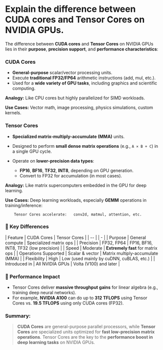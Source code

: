 # Explain the difference between CUDA cores and Tensor Cores on NVIDIA GPUs.

The difference between **CUDA cores** and **Tensor Cores** on NVIDIA GPUs lies in their **purpose**, **precision support**, and **performance characteristics**:

### CUDA Cores

- **General-purpose** scalar/vector processing units.
- Execute **traditional FP32/FP64** arithmetic instructions (add, mul, etc.).
- Used for a **wide variety of GPU tasks**, including graphics and scientific computing.

**Analogy:** Like CPU cores but highly parallelized for SIMD workloads.

**Use Cases:** Vector math, image processing, physics simulations, custom kernels.

### Tensor Cores

- **Specialized matrix-multiply-accumulate (MMA)** units.
- Designed to perform **small dense matrix operations** (e.g., `A × B + C`) in a single GPU cycle.
- Operate on **lower-precision data types**:

  - **FP16**, **BF16**, **TF32**, **INT8**, depending on GPU generation.
  - Convert to FP32 for accumulation (in most cases).

**Analogy:** Like matrix supercomputers embedded in the GPU for deep learning.

**Use Cases:** Deep learning workloads, especially **GEMM** operations in training/inference:

```text
    Tensor Cores accelerate:   conv2d, matmul, attention, etc.
```

### 🔧 Key Differences

| Feature | CUDA Cores | Tensor Cores |
| -- | | - |
| Purpose | General compute | Specialized matrix ops |
| Precision | FP32, FP64 | FP16, BF16, INT8, TF32 (low precision) |
| Speed | Moderate | **Extremely fast** for matrix ops |
| Operations Supported | Scalar & vector | Matrix multiply-accumulate (MMA) |
| Flexibility | High | Low (used mainly by cuDNN, cuBLAS, etc.) |
| Introduced in | All NVIDIA GPUs | Volta (V100) and later |

### 🔋 Performance Impact

- Tensor Cores deliver **massive throughput gains** for linear algebra (e.g., training deep neural networks).
- For example, **NVIDIA A100** can do up to **312 TFLOPS** using Tensor Cores vs. **19.5 TFLOPS** using only CUDA cores (FP32).

### Summary:

> **CUDA Cores** are general-purpose parallel processors, while **Tensor Cores** are specialized units optimized for **fast low-precision matrix operations**. Tensor Cores are the key to the **performance boost in deep learning tasks** on NVIDIA GPUs.
